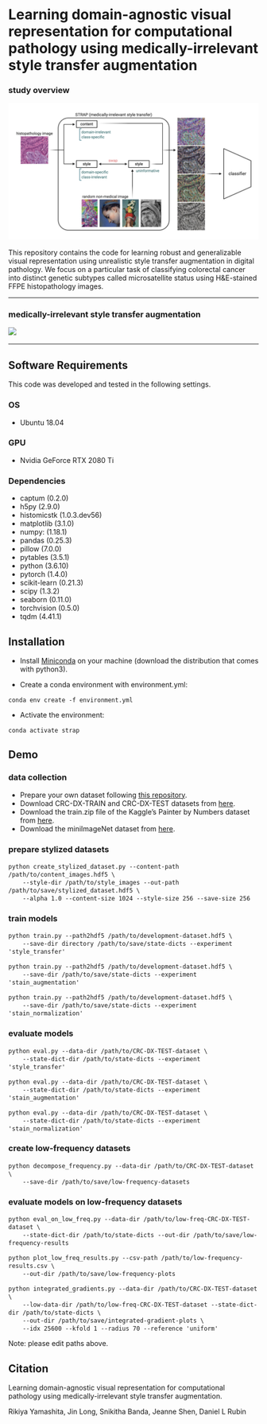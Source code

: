 # Learning domain-agnostic visual representation for computational pathology using medically-irrelevant style transfer augmentation  
  
### study overview  
![](images/overview.png)  
  
This repository contains the code for learning robust and generalizable visual representation using unrealistic style transfer augmentation in digital pathology. We focus on a particular task of classifying colorectal cancer into distinct genetic subtypes called microsatellite status using H&E-stained FFPE histopathology images.  
  
---  
  
### medically-irrelevant style transfer augmentation  
![](images/sample_style_transfer.png)  
  
---  
  
## Software Requirements  
This code was developed and tested in the following settings.  
### OS  
- Ubuntu 18.04  
### GPU  
- Nvidia GeForce RTX 2080 Ti  
### Dependencies  
- captum (0.2.0)  
- h5py (2.9.0)  
- histomicstk (1.0.3.dev56)  
- matplotlib (3.1.0)  
- numpy: (1.18.1)  
- pandas (0.25.3)  
- pillow (7.0.0)  
- pytables (3.5.1)  
- python (3.6.10)  
- pytorch (1.4.0)  
- scikit-learn (0.21.3)  
- scipy (1.3.2)  
- seaborn (0.11.0)  
- torchvision (0.5.0)  
- tqdm (4.41.1)  

## Installation  
- Install [Miniconda](https://docs.conda.io/en/latest/miniconda.html#linux-installers) on your machine (download the distribution that comes with python3).  
  
- Create a conda environment with environment.yml:
```
conda env create -f environment.yml
```  
- Activate the environment:
```
conda activate strap
```
  
## Demo  
### data collection  
- Prepare your own dataset following [this repository](https://github.com/rikiyay/MSINet).
- Download CRC-DX-TRAIN and CRC-DX-TEST datasets from [here](http://doi.org/10.5281/zenodo.2530835).  
- Download the train.zip file of the Kaggle’s Painter by Numbers dataset from [here](https://www.kaggle.com/c/painter-by-numbers/data).  
- Download the miniImageNet dataset from [here](https://drive.google.com/file/d/0B3Irx3uQNoBMQ1FlNXJsZUdYWEE/view).  
  
### prepare stylized datasets  
```
python create_stylized_dataset.py --content-path /path/to/content_images.hdf5 \
    --style-dir /path/to/style_images --out-path /path/to/save/stylized_dataset.hdf5 \
    --alpha 1.0 --content-size 1024 --style-size 256 --save-size 256  
```
  
### train models  
```
python train.py --path2hdf5 /path/to/development-dataset.hdf5 \
    --save-dir directory /path/to/save/state-dicts --experiment 'style_transfer'  
```
```
python train.py --path2hdf5 /path/to/development-dataset.hdf5 \
    --save-dir /path/to/save/state-dicts --experiment 'stain_augmentation'  
```
```
python train.py --path2hdf5 /path/to/development-dataset.hdf5 \
    --save-dir /path/to/save/state-dicts --experiment 'stain_normalization'  
```

### evaluate models  
```
python eval.py --data-dir /path/to/CRC-DX-TEST-dataset \
    --state-dict-dir /path/to/state-dicts --experiment 'style_transfer'  
```
```
python eval.py --data-dir /path/to/CRC-DX-TEST-dataset \
    --state-dict-dir /path/to/state-dicts --experiment 'stain_augmentation'  
```
```
python eval.py --data-dir /path/to/CRC-DX-TEST-dataset \
    --state-dict-dir /path/to/state-dicts --experiment 'stain_normalization'  
```
    
### create low-frequency datasets  
```
python decompose_frequency.py --data-dir /path/to/CRC-DX-TEST-dataset \
    --save-dir /path/to/save/low-frequency-datasets  
```

### evaluate models on low-frequency datasets  
```
python eval_on_low_freq.py --data-dir /path/to/low-freq-CRC-DX-TEST-dataset \
    --state-dict-dir /path/to/state-dicts --out-dir /path/to/save/low-frequency-results  
```
```
python plot_low_freq_results.py --csv-path /path/to/low-frequency-results.csv \
    --out-dir /path/to/save/low-frequency-plots  
```
```
python integrated_gradients.py --data-dir /path/to/CRC-DX-TEST-dataset \
    --low-data-dir /path/to/low-freq-CRC-DX-TEST-dataset --state-dict-dir /path/to/state-dicts \
    --out-dir /path/to/save/integrated-gradient-plots \
    --idx 25600 --kfold 1 --radius 70 --reference 'uniform'  
```

Note: please edit paths above.  
  
## Citation  
Learning domain-agnostic visual representation for computational pathology using medically-irrelevant style transfer augmentation.  
  
Rikiya Yamashita, Jin Long, Snikitha Banda, Jeanne Shen, Daniel L Rubin  